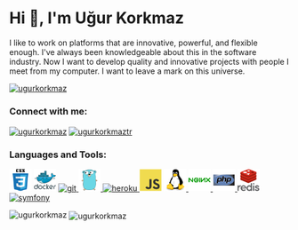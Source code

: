 <h1>Hi 👋, I'm Uğur Korkmaz</h1>
<p align="left">I like to work on platforms that are innovative, powerful, and flexible enough. I've always been knowledgeable about this in the software industry. Now I want to develop quality and innovative projects with people I meet from my computer. I want to leave a mark on this universe.
</p>

<p align="left"> <a href="https://twitter.com/ugurkorkmaz" target="blank"><img src="https://img.shields.io/twitter/follow/ugurkorkmaz?logo=twitter&style=for-the-badge" alt="ugurkorkmaz" /></a> </p>


<h3 align="left">Connect with me:</h3>
<p align="left">
<a href="https://twitter.com/ugurkorkmaz" target="blank"><img align="center" src="https://raw.githubusercontent.com/rahuldkjain/github-profile-readme-generator/master/src/images/icons/Social/twitter.svg" alt="ugurkorkmaz" height="30" width="40" /></a>
<a href="https://instagram.com/ugurkorkmaztr" target="blank"><img align="center" src="https://raw.githubusercontent.com/rahuldkjain/github-profile-readme-generator/master/src/images/icons/Social/instagram.svg" alt="ugurkorkmaztr" height="30" width="40" /></a>
</p>

<h3 align="left">Languages and Tools:</h3>
<p align="left"> 
<a href="https://www.w3schools.com/css/" target="_blank"> <img src="https://raw.githubusercontent.com/devicons/devicon/master/icons/css3/css3-original-wordmark.svg" alt="css3" width="40" height="40"/></a> <a href="https://www.docker.com/" target="_blank"><img src="https://raw.githubusercontent.com/devicons/devicon/master/icons/docker/docker-original-wordmark.svg" alt="docker" width="40" height="40"/></a> <a href="https://git-scm.com/" target="_blank"> <img src="https://www.vectorlogo.zone/logos/git-scm/git-scm-icon.svg" alt="git" width="40" height="40"/> </a> <a href="https://golang.org" target="_blank"> <img src="https://raw.githubusercontent.com/devicons/devicon/master/icons/go/go-original.svg" alt="go" width="40" height="40"/> </a> <a href="https://heroku.com" target="_blank"> <img src="https://www.vectorlogo.zone/logos/heroku/heroku-icon.svg" alt="heroku" width="40" height="40"/> </a> <a href="https://developer.mozilla.org/en-US/docs/Web/JavaScript" target="_blank"> <img src="https://raw.githubusercontent.com/devicons/devicon/master/icons/javascript/javascript-original.svg" alt="javascript" width="40" height="40"/></a> <a href="https://www.linux.org/" target="_blank"> <img src="https://raw.githubusercontent.com/devicons/devicon/master/icons/linux/linux-original.svg" alt="linux" width="40" height="40"/> </a><a href="https://www.nginx.com" target="_blank"> <img src="https://raw.githubusercontent.com/devicons/devicon/master/icons/nginx/nginx-original.svg" alt="nginx" width="40" height="40"/> </a> <a href="https://www.php.net" target="_blank"> <img src="https://raw.githubusercontent.com/devicons/devicon/master/icons/php/php-original.svg" alt="php" width="40" height="40"/> </a><a href="https://redis.io" target="_blank"> <img src="https://raw.githubusercontent.com/devicons/devicon/master/icons/redis/redis-original-wordmark.svg" alt="redis" width="40" height="40"/> </a> <a href="https://symfony.com" target="_blank"> <img src="https://symfony.com/logos/symfony_black_03.svg" alt="symfony" width="40" height="40"/> </a>


<p><img align="left" src="https://github-readme-stats.vercel.app/api/top-langs?username=ugurkorkmaz&show_icons=true&locale=en&layout=compact" alt="ugurkorkmaz" /></p>

<p>&nbsp;<img align="center" src="https://github-readme-stats.vercel.app/api?username=ugurkorkmaz&show_icons=true&locale=en" alt="ugurkorkmaz" /></p>

